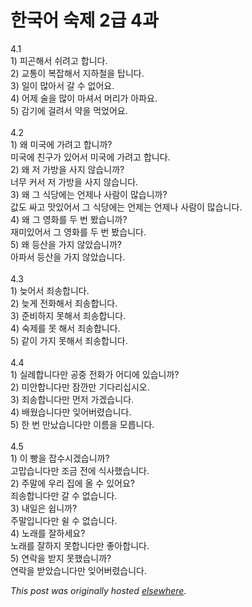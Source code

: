 # 한국어 숙제 2급 4과

<p>4.1<br>1) 피곤해서 쉬려고 합니다.<br>2) 교통이 복잡해서 지하철을 탑니다.<br>3) 일이 많아서 갈 수 없어요.<br>4) 어제 술을 많이 마셔서 머리가 아파요.<br>5) 감기에 걸려서 약을 먹었어요.<br><br>4.2<br>1) 왜 미국에 가려고 합니까?<br>미국에 친구가 있어서 미국에 가려고 합니다.<br>2) 왜 저 가방을 사지 않습니까?<br>너무 커서 저 가방을 사지 않습니다.<br>3) 왜 그 식당에는 언제나 사람이 많습니까?<br>값도 싸고 맛있어서 그 식당에는 언제는 언제나 사람이 많습니다.<br>4) 왜 그 영화를 두 번 봤습니까?<br>재미있어서 그 영화를 두 번 봤습니다.<br>5) 왜 등산을 가지 않았습니까?<br>아파서 등산을 가지 않았습니다.<br><br>4.3<br>1) 늦어서 죄송합니다.<br>2) 늦게 전화해서 죄송합니다.<br>3) 준비하지 못해서 죄송합니다.<br>4) 숙제를 못 해서 죄송합니다.<br>5) 같이 가지 못해서 죄송합니다.<br><br>4.4<br>1) 실례합니다만 공중 전화가 어디에 있습니까?<br>2) 미안합니다만 잠깐만 기다리십시오.<br>3) 죄송합니다만 먼저 가겠습니다.<br>4) 배웠습니다만 잊어버렸습니다.<br>5) 한 번 만났습니다만 이름을 모릅니다.<br><br>4.5<br>1) 이 빵을 잡수시겠습니까?<br>고맙습니다만 조금 전에 식사했습니다.<br>2) 주말에 우리 집에 올 수 있어요?<br>죄송합니다만 갈 수 없습니다.<br>3) 내일은 쉽니까?<br>주말입니다만 쉴 수 없습니다.<br>4) 노래를 잘하세요?<br>노래를 잘하지 못합니다만 좋아합니다.<br>5) 연락을 받지 못했습니까?<br>연락을 받았습니다만 잊어버렸습니다.</p>


*This post was originally hosted [elsewhere](http://planspace.blogspot.com/2009/02/2-4.html).*
